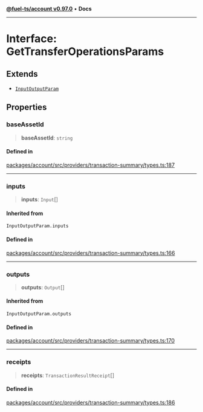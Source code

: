 [**@fuel-ts/account v0.97.0**](../index.md) • **Docs**

***

# Interface: GetTransferOperationsParams

## Extends

- [`InputOutputParam`](../index.md#inputoutputparam)

## Properties

### baseAssetId

> **baseAssetId**: `string`

#### Defined in

[packages/account/src/providers/transaction-summary/types.ts:187](https://github.com/FuelLabs/fuels-ts/blob/4c225773d9c890e3b3b178fd875342439d5d1ede/packages/account/src/providers/transaction-summary/types.ts#L187)

***

### inputs

> **inputs**: `Input`[]

#### Inherited from

`InputOutputParam.inputs`

#### Defined in

[packages/account/src/providers/transaction-summary/types.ts:166](https://github.com/FuelLabs/fuels-ts/blob/4c225773d9c890e3b3b178fd875342439d5d1ede/packages/account/src/providers/transaction-summary/types.ts#L166)

***

### outputs

> **outputs**: `Output`[]

#### Inherited from

`InputOutputParam.outputs`

#### Defined in

[packages/account/src/providers/transaction-summary/types.ts:170](https://github.com/FuelLabs/fuels-ts/blob/4c225773d9c890e3b3b178fd875342439d5d1ede/packages/account/src/providers/transaction-summary/types.ts#L170)

***

### receipts

> **receipts**: `TransactionResultReceipt`[]

#### Defined in

[packages/account/src/providers/transaction-summary/types.ts:186](https://github.com/FuelLabs/fuels-ts/blob/4c225773d9c890e3b3b178fd875342439d5d1ede/packages/account/src/providers/transaction-summary/types.ts#L186)
